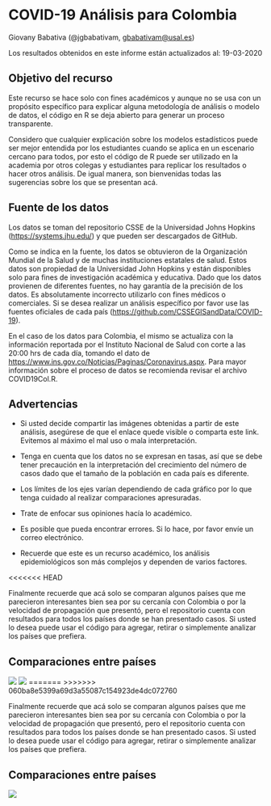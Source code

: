 # COVID-19 Análisis para Colombia

Giovany Babativa (@jgbabativam, gbabativam@usal.es)

Los resultados obtenidos en este informe están actualizados al: 19-03-2020


## Objetivo del recurso

Este recurso se hace solo con fines académicos y aunque no se usa con un propósito específico para explicar alguna metodología de análisis o modelo de datos, el código en R se deja abierto para generar un proceso transparente. 

Considero que cualquier explicación sobre los modelos estadísticos puede ser mejor entendida por los estudiantes cuando se aplica en un escenario cercano para todos, por esto el código de R puede ser utilizado en la academia por otros colegas y estudiantes para replicar los resultados o hacer otros análisis. De igual manera, son bienvenidas todas las sugerencias sobre los que se presentan acá.

## Fuente de los datos

Los datos se toman del repositorio CSSE de la Universidad Johns Hopkins (https://systems.jhu.edu/) y que pueden ser descargados de GitHub. 

Como se indica en la fuente, los datos se obtuvieron de la Organización Mundial de la Salud y de muchas instituciones estatales de salud. Estos datos son propiedad de la Universidad John Hopkins y están disponibles solo para fines de investigación académica y educativa.  Dado que los datos provienen de diferentes fuentes, no hay garantía de la precisión de los datos.  Es absolutamente incorrecto utilizarlo con fines médicos o comerciales. Si se desea realizar un análisis específico por favor use las fuentes oficiales de cada país (https://github.com/CSSEGISandData/COVID-19). 

En el caso de los datos para Colombia, el mismo se actualiza con la información reportada por el Instituto Nacional de Salud con corte a las 20:00 hrs de cada día, tomando el dato de https://www.ins.gov.co/Noticias/Paginas/Coronavirus.aspx. Para mayor información sobre el proceso de datos se recomienda revisar el archivo COVID19Col.R.

## Advertencias

- Si usted decide compartir las imágenes obtenidas a partir de este  análisis, asegúrese de que el enlace quede visible o comparta este link. Evitemos al máximo el mal uso o mala interpretación.

- Tenga en cuenta que los datos no se expresan en tasas, así que se debe tener precaución en la interpretación del crecimiento del número de casos dado que el tamaño de la población en cada país es diferente.

- Los límites de los ejes varían dependiendo de cada gráfico por lo que tenga cuidado al realizar comparaciones apresuradas.

- Trate de enfocar sus opiniones hacía lo académico.

- Es posible que pueda encontrar errores. Si lo hace, por favor envíe un correo electrónico.

- Recuerde que este es un recurso académico, los análisis epidemiológicos son más complejos y dependen de varios factores.

<<<<<<< HEAD

Finalmente recuerde que acá solo se comparan algunos países que me parecieron interesantes bien sea por su cercanía con Colombia o por la velocidad de propagación que presentó, pero el repositorio cuenta con resultados para todos los países donde se han presentado casos. Si usted lo desea puede usar el código para agregar, retirar o simplemente analizar los países que prefiera.

## Comparaciones entre países

<image src="images/compara.png"> 
<image src="images/worldmap.png"> 
=======
>>>>>>> 060ba8e5399a69d3a55087c154923de4dc072760

Finalmente recuerde que acá solo se comparan algunos países que me parecieron interesantes bien sea por su cercanía con Colombia o por la velocidad de propagación que presentó, pero el repositorio cuenta con resultados para todos los países donde se han presentado casos. Si usted lo desea puede usar el código para agregar, retirar o simplemente analizar los países que prefiera.

## Comparaciones entre países

<image src="images/compara.png"> 
